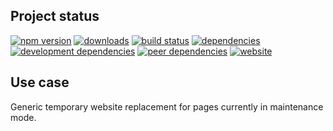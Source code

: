 <!-- !/usr/bin/env markdown
-*- coding: utf-8 -*-
region header
Copyright Torben Sickert (info["~at~"]torben.website) 16.12.2012

License
-------

This library written by Torben Sickert stand under a creative commons naming
3.0 unported license. See https://creativecommons.org/licenses/by/3.0/deed.de
endregion -->

Project status
--------------

[![npm version](https://badge.fury.io/js/maintenancewebsite.svg)](https://www.npmjs.com/package/maintenancewebsite)
[![downloads](https://img.shields.io/npm/dy/maintenancewebsite.svg)](https://www.npmjs.com/package/maintenancewebsite)
[![build status](https://travis-ci.org/thaibault/maintenanceWebsite.svg?branch=master)](https://travis-ci.org/thaibault/maintenanceWebsite)
[![dependencies](https://img.shields.io/david/thaibault/maintenancewebsite.svg)](https://david-dm.org/thaibault/maintenancewebsite)
[![development dependencies](https://img.shields.io/david/dev/thaibault/maintenancewebsite.svg)](https://david-dm.org/thaibault/maintenancewebsite?type=dev)
[![peer dependencies](https://img.shields.io/david/peer/thaibault/maintenancewebsite.svg)](https://david-dm.org/thaibault/maintenancewebsite?type=peer)
[![website](https://img.shields.io/website-up-down-green-red/https/torben.website/maintenanceWebsite.svg?label=website)](https://torben.website/maintenanceWebsite)

<!--|deDE:Einsatz-->
Use case
--------

Generic temporary website replacement for pages currently in maintenance mode.

<!-- region modline
vim: set tabstop=4 shiftwidth=4 expandtab:
vim: foldmethod=marker foldmarker=region,endregion:
endregion -->
